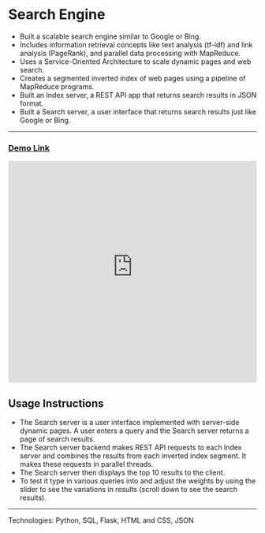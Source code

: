 # Search Engine

- Built a scalable search engine similar to Google or Bing.
- Includes information retrieval concepts like text analysis (tf-idf) and link analysis (PageRank), and parallel data processing with MapReduce.
- Uses a Service-Oriented Architecture to scale dynamic pages and web search.
- Creates a segmented inverted index of web pages using a pipeline of MapReduce programs.
- Built an Index server, a REST API app that returns search results in JSON format.
- Built a Search server, a user interface that returns search results just like Google or Bing.

---

### [Demo Link](https://c584-35-0-130-167.ngrok-free.app/)
  <p>
    <iframe src="https://c584-35-0-130-167.ngrok-free.app/" width="100%" height="450" frameborder="0" scrolling="yes"></iframe>  
  </p>  


## Usage Instructions 

- The Search server is a user interface implemented with server-side dynamic pages. A user enters a query and the Search server returns a page of search results.
- The Search server backend makes REST API requests to each Index server and combines the results from each inverted index segment. It makes these requests in parallel threads.
- The Search server then displays the top 10 results to the client.
- To test it type in various queries into and adjust the weights by using the slider to see the variations in results (scroll down to see the search results).

---

Technologies: Python, SQL, Flask, HTML and CSS, JSON
